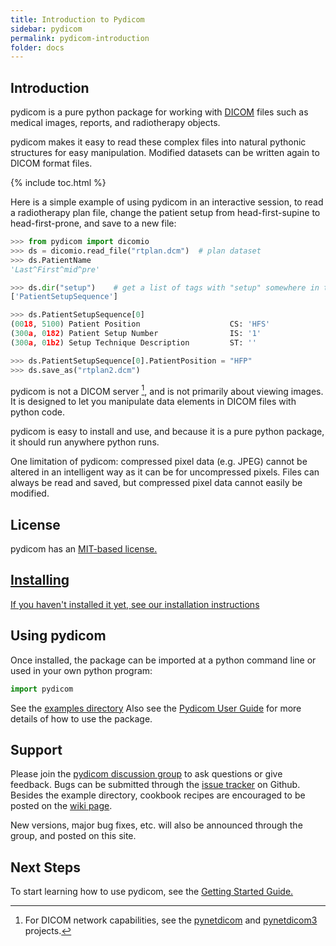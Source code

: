 ```yaml
---
title: Introduction to Pydicom
sidebar: pydicom
permalink: pydicom-introduction
folder: docs
---
```


## Introduction

pydicom is a pure python package for working with <a href="http://en.wikipedia.org/wiki/DICOM" target="_blank">DICOM</a> files such as medical images, reports, and radiotherapy objects.

pydicom makes it easy to read these complex files into natural pythonic structures for easy manipulation. Modified datasets can be written again to DICOM format files.


{% include toc.html %}


Here is a simple example of using pydicom in an interactive session, to read
a radiotherapy plan file, change the patient setup from head-first-supine to
head-first-prone, and save to a new file:

```python
>>> from pydicom import dicomio
>>> ds = dicomio.read_file("rtplan.dcm")  # plan dataset
>>> ds.PatientName
'Last^First^mid^pre'

>>> ds.dir("setup")    # get a list of tags with "setup" somewhere in the name
['PatientSetupSequence']

>>> ds.PatientSetupSequence[0]
(0018, 5100) Patient Position                    CS: 'HFS'
(300a, 0182) Patient Setup Number                IS: '1'
(300a, 01b2) Setup Technique Description         ST: ''

>>> ds.PatientSetupSequence[0].PatientPosition = "HFP"
>>> ds.save_as("rtplan2.dcm")
```

pydicom is not a DICOM server [^1], and is not primarily about viewing images. It is designed to let you manipulate data elements in DICOM files with python code.

pydicom is easy to install and use, and because it is a pure
python package, it should run anywhere python runs.

One limitation of pydicom: compressed pixel data (e.g. JPEG)
cannot be altered in an intelligent way as it can be for uncompressed pixels.
Files can always be read and saved, but compressed pixel data cannot
easily be modified.


## License

pydicom has an <a href="https://github.com/pydicom/pydicom/blob/master/license.txt" target="_blank">MIT-based license.


## Installing

If you haven't installed it yet, see our [installation instructions](/pydicom-install)


## Using pydicom
Once installed, the package can be imported at a python command line or used
in your own python program:

```python
import pydicom
```

See the <a href="https://github.com/pydicom/pydicom/tree/master/pydicom/examples" target="_blank">examples directory</a> Also see the <a href="/pydicom-user-guide">Pydicom User Guide</a> for more details of how to use the package.


## Support

Please join the <a href="http://groups.google.com/group/pydicom">pydicom discussion group</a> to ask questions or give feedback. Bugs can be submitted through the <a href="https://github.com/pydicom/pydicom/issues" target="_blank">issue tracker</a> on Github. Besides the example directory, cookbook recipes are encouraged to be posted on the <a href="https://github.com/pydicom/pydicom/wiki" target="_blank">wiki page</a>.

New versions, major bug fixes, etc. will also be announced through the group, and posted on this site.


## Next Steps

To start learning how to use pydicom, see the <a href="/pydicom-getting-started">Getting Started Guide.</a>

[^1]: For DICOM network capabilities, see the <a href="https://github.com/patmun/pynetdicom" target="_blank">pynetdicom</a> and <a href="https://github.com/scaramallion/pynetdicom3" target="_blank">pynetdicom3</a> projects.
